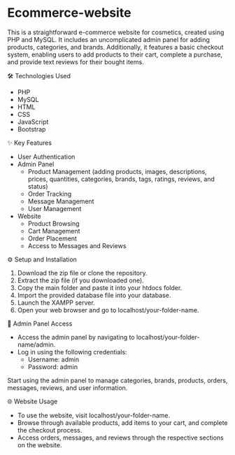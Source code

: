 # Ecommerce-website
This is a straightforward e-commerce website for cosmetics, created using PHP and MySQL. It includes an uncomplicated admin panel for adding products, categories, and brands. Additionally, it features a basic checkout system, enabling users to add products to their cart, complete a purchase, and provide text reviews for their bought items.

🛠 Technologies Used
- PHP
- MySQL
- HTML
- CSS
- JavaScript
- Bootstrap

✨ Key Features
- User Authentication
- Admin Panel
  - Product Management (adding products, images, descriptions, prices, quantities, categories, brands, tags, ratings, reviews, and status)
  - Order Tracking
  - Message Management
  - User Management
- Website
  - Product Browsing
  - Cart Management
  - Order Placement
  - Access to Messages and Reviews

⚙ Setup and Installation
1. Download the zip file or clone the repository.
2. Extract the zip file (if you downloaded one).
3. Copy the main folder and paste it into your htdocs folder.
4. Import the provided database file into your database.
5. Launch the XAMPP server.
6. Open your web browser and go to localhost/your-folder-name.

🔐 Admin Panel Access
- Access the admin panel by navigating to localhost/your-folder-name/admin.
- Log in using the following credentials:
  - Username: admin
  - Password: admin

Start using the admin panel to manage categories, brands, products, orders, messages, reviews, and user information.

🌐 Website Usage
- To use the website, visit localhost/your-folder-name.
- Browse through available products, add items to your cart, and complete the checkout process.
- Access orders, messages, and reviews through the respective sections on the website.
